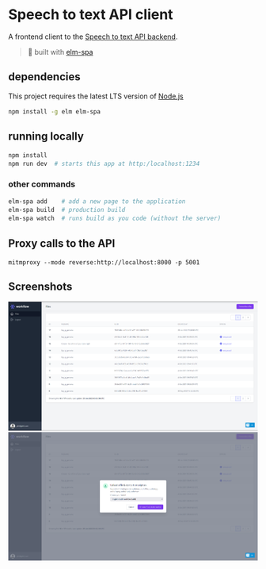 # Speech to text API client


A frontend client to the [Speech to text API backend](https://github.com/vjousse/speechtotext-api).

> 🌳  built with [elm-spa](https://elm-spa.dev)

## dependencies

This project requires the latest LTS version of [Node.js](https://nodejs.org/)

```bash
npm install -g elm elm-spa
```

## running locally

```bash
npm install
npm run dev  # starts this app at http:/localhost:1234
```

### other commands

```bash
elm-spa add    # add a new page to the application
elm-spa build  # production build
elm-spa watch  # runs build as you code (without the server)
```

## Proxy calls to the API

    mitmproxy --mode reverse:http://localhost:8000 -p 5001

## Screenshots

![File list](/screenshots/speechtotext_screenshot.png)
![Upload File](/screenshots/speechtotext_screenshot_2.png)
